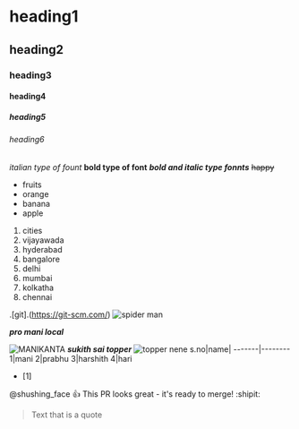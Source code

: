 # heading1
## heading2
### heading3
#### heading4
##### heading5
###### heading6

*italian type of fount*
**bold type of font**
***bold and italic type fonnts***
~~happy~~
* fruits
 * orange
 * banana
 * apple
 1. cities
   1. vijayawada
   2. hyderabad
   3. bangalore
   4. delhi
   5. mumbai
   6. kolkatha
   7. chennai


.[git].(https://git-scm.com/)
![spider man](https://images.eurogamer.net/2021/articles/2021-11-22-14-23/marvels-avengers-playstation-exclusive-spider-man-dlc-has-no-story-missions-1637591023834.jpg/EG11/resize/1200x-1/marvels-avengers-playstation-exclusive-spider-man-dlc-has-no-story-missions-1637591023834.jpghttps://images.eurogamer.net/2021/articles/2021-11-22-14-23/marvels-avengers-playstation-exclusive-spider-man-dlc-has-no-story-missions-1637591023834.jpg/EG11/resize/1200x-1/marvels-avengers-playstation-exclusive-spider-man-dlc-has-no-story-missions-1637591023834.jpg)

***pro mani local***

![MANIKANTA](https://capitalstimes.com/wp-content/uploads/2021/02/r-1-1.jpg)
***sukith sai topper***
![topper nene](https://images-eu.ssl-images-amazon.com/images/I/41dNd-4lYxS._SY264_BO1,204,203,200_QL40_FMwebp_.jpg)
s.no|name|
-------|--------
1|mani
2|prabhu
3|harshith
4|hari
- [1]

@shushing_face :+1: This PR looks great - it's ready to merge! :shipit:
> Text that is a quote
